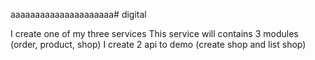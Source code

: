 aaaaaaaaaaaaaaaaaaaaa# digital

I create one of my three services
This service will contains 3 modules (order, product, shop)
I create 2 api to demo (create shop and list shop)
